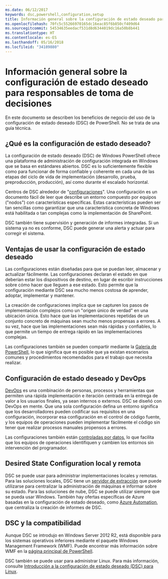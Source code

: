 ```yaml
---
ms.date: 06/12/2017
keywords: dsc,powershell,configuration,setup
title: Información general sobre la configuración de estado deseado para responsables de toma de decisiones
ms.openlocfilehash: 70fc5c55266970165dc16eac85f6b850cf409d64
ms.sourcegitcommit: 54534635eedacf531d8d6344019dc16a50b8b441
ms.translationtype: HT
ms.contentlocale: es-ES
ms.lasthandoff: 05/16/2018
ms.locfileid: "34189880"
---
```

# <a name="desired-state-configuration-overview-for-decision-makers"></a>Información general sobre la configuración de estado deseado para responsables de toma de decisiones

En este documento se describen los beneficios de negocio del uso de la configuración de estado deseado (DSC) de PowerShell. No se trata de una guía técnica.

## <a name="what-is-desired-state-configuration"></a>¿Qué es la configuración de estado deseado?

La configuración de estado deseado (DSC) de Windows PowerShell ofrece una plataforma de administración de configuración integrada en Windows que se basa en estándares abiertos. DSC es lo suficientemente flexible como para funcionar de forma confiable y coherente en cada una de las etapas del ciclo de vida de implementación (desarrollo, prueba, preproducción, producción), así como durante el escalado horizontal.

Centros de DSC alrededor de "[configuraciones](https://msdn.microsoft.com/powershell/dsc/configurations)".
Una configuración es un documento fácil de leer que describe un entorno compuesto por equipos ("nodos") con características específicas.
Estas características pueden ser tan sencillas como garantizar que una característica concreta de Windows está habilitada o tan complejas como la implementación de SharePoint.

DSC también tiene supervisión y generación de informes integradas.
Si un sistema ya no es conforme, DSC puede generar una alerta y actuar para corregir el sistema.

## <a name="benefits-of-using-desired-state-configuration"></a>Ventajas de usar la configuración de estado deseado

Las configuraciones están diseñadas para que se puedan leer, almacenar y actualizar fácilmente.
Las configuraciones declaran el estado en que deberían estar los dispositivos de destino, en lugar de escribir instrucciones sobre cómo hacer que lleguen a ese estado.
Esto permite que la configuración mediante DSC sea mucho menos costosa de aprender, adoptar, implementar y mantener.

La creación de configuraciones implica que se capturen los pasos de implementación complejos como un "origen único de verdad" en una ubicación única.
Esto hace que las implementaciones repetidas de un conjunto concreto de máquinas sean mucho menos propensas a errores.
A su vez, hace que las implementaciones sean más rápidas y confiables, lo que permite un tiempo de entrega rápido en las implementaciones complejas.

Las configuraciones también se pueden compartir mediante la [Galería de PowerShell](https://powershellgallery.com), lo que significa que es posible que ya existan escenarios comunes y procedimientos recomendados para el trabajo que necesita realizar.


## <a name="desired-state-configuration-and-devops"></a>Configuración de estado deseado y DevOps

[DevOps](http://blogs.technet.com/b/ashleymcglone/archive/2015/11/20/devops-for-n00bs-ie-windows-people.aspx) es una combinación de personas, procesos y herramientas que permiten una rápida implementación e iteración centrada en la entrega de valor a los usuarios finales, ya sean internos o externos.
DSC se diseñó con DevOps en mente.
Que una sola configuración defina un entorno significa que los desarrolladores pueden codificar sus requisitos en una configuración, incorporar esa configuración en el control de código fuente, y los equipos de operaciones pueden implementar fácilmente el código sin tener que realizar procesos manuales propensos a errores.

Las configuraciones también están [controladas por datos](https://msdn.microsoft.com/powershell/dsc/configdata), lo que facilita que los equipos de operaciones identifiquen y cambien los entornos sin intervención del programador.

## <a name="desired-state-configuration-on--and-off-premises"></a>Desired State Configuration local y remota

DSC se puede usar para administrar implementaciones locales y remotas.
Para las soluciones locales, DSC tiene un [servidor de extracción](https://msdn.microsoft.com/powershell/dsc/pullserver) que puede utilizarse para centralizar la administración de máquinas e informar sobre su estado.
Para las soluciones de nube, DSC se puede utilizar siempre que se pueda usar Windows.
También hay ofertas específicas de Azure basadas en la configuración de estado deseado, como [Azure Automation](https://azure.microsoft.com/en-us/documentation/services/automation/), que centraliza la creación de informes de DSC.

## <a name="dsc-and-compatibility"></a>DSC y la compatibilidad

Aunque DSC se introdujo en Windows Server 2012 R2, está disponible para los sistemas operativos inferiores mediante el paquete Windows Management Framework (WMF).
Puede encontrar más información sobre WMF en la [página principal de PowerShell](https://msdn.microsoft.com/en-us/powershell/).

DSC también se puede usar para administrar Linux. Para más información, consulte [Introducción a la configuración de estado deseado (DSC) para Linux](https://msdn.microsoft.com/en-us/powershell/dsc/lnxgettingstarted).